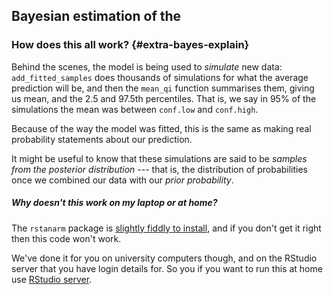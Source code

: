 ## Bayesian estimation of the

### How does this all work? {#extra-bayes-explain}

Behind the scenes, the model is being used to _simulate_ new data: `add_fitted_samples` does
thousands of simulations for what the average prediction will be, and then the `mean_qi` function
summarises them, giving us mean, and the 2.5 and 97.5th percentiles. That is, we say in 95% of the
simulations the mean was between `conf.low` and `conf.high`.

Because of the way the model was fitted, this is the same as making real probability statements
about our prediction.

It might be useful to know that these simulations are said to be _samples from the posterior
distribution_ --- that is, the distribution of probabilities once we combined our data with our
_prior probability_.

##### Why doesn't this work on my laptop or at home?

The `rstanarm` package is
[slightly fiddly to install](https://github.com/plymouthPsychology/installR), and if you don't get
it right then this code won't work.

We've done it for you on university computers though, and on the RStudio server that you have login
details for. So you if you want to run this at home use
[RStudio server](https://rstudio.plymouth.ac.uk/).
